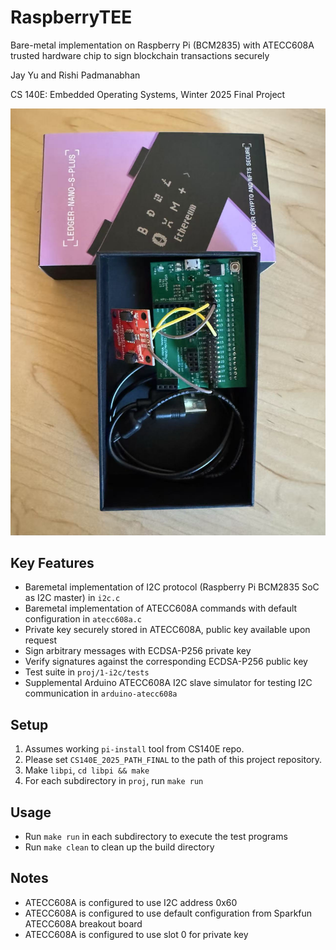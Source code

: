 # RaspberryTEE
Bare-metal implementation on Raspberry Pi (BCM2835) with ATECC608A trusted hardware chip to sign blockchain transactions securely

Jay Yu and Rishi Padmanabhan

CS 140E: Embedded Operating Systems, Winter 2025 Final Project

![Raspberry TEE](./img/raspberry-ledger.jpg)


## Key Features

- Baremetal implementation of I2C protocol (Raspberry Pi BCM2835 SoC as I2C master) in `i2c.c`
- Baremetal implementation of ATECC608A commands with default configuration in `atecc608a.c`
- Private key securely stored in ATECC608A, public key available upon request
- Sign arbitrary messages with ECDSA-P256 private key
- Verify signatures against the corresponding ECDSA-P256 public key
- Test suite in `proj/1-i2c/tests`
- Supplemental Arduino ATECC608A I2C slave simulator for testing I2C communication in `arduino-atecc608a`

## Setup

1. Assumes working `pi-install` tool from CS140E repo.
2. Please set `CS140E_2025_PATH_FINAL` to the path of this project repository. 
3. Make `libpi`, `cd libpi && make`
4. For each subdirectory in `proj`, run `make run`

## Usage

- Run `make run` in each subdirectory to execute the test programs
- Run `make clean` to clean up the build directory

## Notes

- ATECC608A is configured to use I2C address 0x60
- ATECC608A is configured to use default configuration from Sparkfun ATECC608A breakout board
- ATECC608A is configured to use slot 0 for private key
